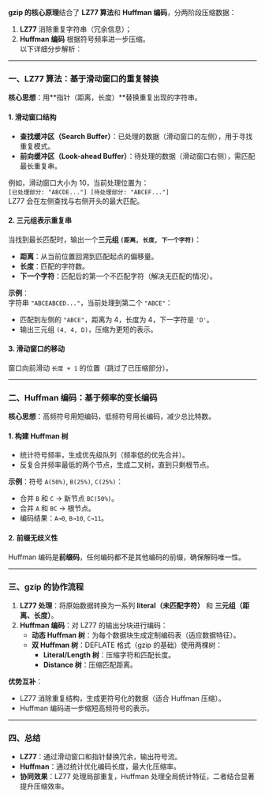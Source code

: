 **gzip 的核心原理**结合了 **LZ77 算法**和 **Huffman 编码**，分两阶段压缩数据：  
1. **LZ77** 消除重复字符串（冗余信息）；  
2. **Huffman 编码** 根据符号频率进一步压缩。  
以下详细分步解析：

---

### **一、LZ77 算法：基于滑动窗口的重复替换**
**核心思想**：用**指针（距离，长度）**替换重复出现的字符串。

#### 1. **滑动窗口结构**
- **查找缓冲区（Search Buffer）**：已处理的数据（滑动窗口的左侧），用于寻找重复模式。
- **前向缓冲区（Look-ahead Buffer）**：待处理的数据（滑动窗口右侧），需匹配最长重复串。

例如，滑动窗口大小为 10，当前处理位置为：  
`[已处理部分: "ABCDE..."] [待处理部分: "ABCEF..."]`  
LZ77 会在左侧查找与右侧开头的最大匹配。

#### 2. **三元组表示重复串**
当找到最长匹配时，输出一个**三元组 `(距离, 长度, 下一个字符)`**：  
- **距离**：从当前位置回溯到匹配起点的偏移量。  
- **长度**：匹配的字符数。  
- **下一个字符**：匹配后的第一个不匹配字符（解决无匹配的情况）。

**示例**：  
字符串 `"ABCEABCED..."`，当前处理到第二个 `"ABCE"`：  
- 匹配到左侧的 `"ABCE"`，距离为 4，长度为 4，下一字符是 `'D'`。  
- 输出三元组 `(4, 4, D)`，压缩为更短的表示。

#### 3. **滑动窗口的移动**
窗口向前滑动 `长度 + 1` 的位置（跳过了已压缩部分）。

---

### **二、Huffman 编码：基于频率的变长编码**
**核心思想**：高频符号用短编码，低频符号用长编码，减少总比特数。

#### 1. **构建 Huffman 树**
- 统计符号频率，生成优先级队列（频率低的优先合并）。  
- 反复合并频率最低的两个节点，生成二叉树，直到只剩根节点。

**示例**：符号 `A(50%)`, `B(25%)`, `C(25%)`：  
- 合并 `B` 和 `C` → 新节点 `BC(50%)`。  
- 合并 `A` 和 `BC` → 根节点。  
- 编码结果：`A→0`, `B→10`, `C→11`。

#### 2. **前缀无歧义性**
Huffman 编码是**前缀码**，任何编码都不是其他编码的前缀，确保解码唯一性。

---

### **三、gzip 的协作流程**
1. **LZ77 处理**：将原始数据转换为一系列 **literal（未匹配字符）** 和 **三元组（距离、长度）**。  
2. **Huffman 编码**：对 LZ77 的输出分块进行编码：  
   - **动态 Huffman 树**：为每个数据块生成定制编码表（适应数据特征）。  
   - **双 Huffman 树**：DEFLATE 格式（gzip 的基础）使用两棵树：  
     - **Literal/Length 树**：压缩字符和匹配长度。  
     - **Distance 树**：压缩匹配距离。  

**优势互补**：  
- LZ77 消除重复结构，生成更符号化的数据（适合 Huffman 压缩）。  
- Huffman 编码进一步缩短高频符号的表示。

---

### **四、总结**
- **LZ77**：通过滑动窗口和指针替换冗余，输出符号流。  
- **Huffman**：通过统计优化编码长度，最大化压缩率。  
- **协同效果**：LZ77 处理局部重复，Huffman 处理全局统计特征，二者结合显著提升压缩效率。